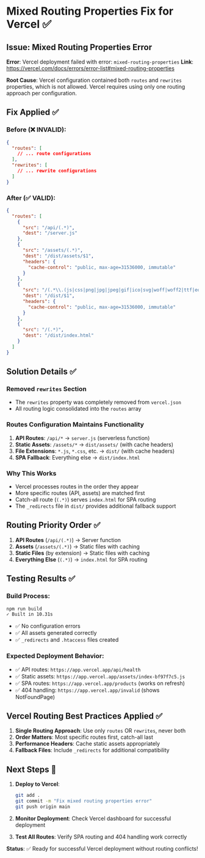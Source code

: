 # Mixed Routing Properties Fix for Vercel ✅

## Issue: Mixed Routing Properties Error

**Error**: Vercel deployment failed with error: `mixed-routing-properties`
**Link**: https://vercel.com/docs/errors/error-list#mixed-routing-properties

**Root Cause**: Vercel configuration contained both `routes` and `rewrites` properties, which is not allowed. Vercel requires using only one routing approach per configuration.

## Fix Applied ✅

### Before (❌ INVALID):
```json
{
  "routes": [
    // ... route configurations
  ],
  "rewrites": [
    // ... rewrite configurations  
  ]
}
```

### After (✅ VALID):
```json
{
  "routes": [
    {
      "src": "/api/(.*)",
      "dest": "/server.js"
    },
    {
      "src": "/assets/(.*)",
      "dest": "/dist/assets/$1",
      "headers": {
        "cache-control": "public, max-age=31536000, immutable"
      }
    },
    {
      "src": "/(.*\\.(js|css|png|jpg|jpeg|gif|ico|svg|woff|woff2|ttf|eot|json|xml|txt|map|webp))",
      "dest": "/dist/$1",
      "headers": {
        "cache-control": "public, max-age=31536000, immutable"
      }
    },
    {
      "src": "/(.*)",
      "dest": "/dist/index.html"
    }
  ]
}
```

## Solution Details ✅

### Removed `rewrites` Section
- The `rewrites` property was completely removed from `vercel.json`
- All routing logic consolidated into the `routes` array

### Routes Configuration Maintains Functionality  
1. **API Routes**: `/api/*` → `server.js` (serverless function)
2. **Static Assets**: `/assets/*` → `dist/assets/` (with cache headers)
3. **File Extensions**: `*.js`, `*.css`, etc. → `dist/` (with cache headers)
4. **SPA Fallback**: Everything else → `dist/index.html`

### Why This Works
- Vercel processes routes in the order they appear
- More specific routes (API, assets) are matched first
- Catch-all route (`(.*)`) serves `index.html` for SPA routing
- The `_redirects` file in `dist/` provides additional fallback support

## Routing Priority Order ✅

1. **API Routes** (`/api/(.*)`) → Server function
2. **Assets** (`/assets/(.*)`) → Static files with caching
3. **Static Files** (by extension) → Static files with caching
4. **Everything Else** (`(.*)`) → `index.html` for SPA routing

## Testing Results ✅

### Build Process:
```bash
npm run build
✓ Built in 10.31s
```
- ✅ No configuration errors
- ✅ All assets generated correctly
- ✅ `_redirects` and `.htaccess` files created

### Expected Deployment Behavior:
- ✅ API routes: `https://app.vercel.app/api/health`
- ✅ Static assets: `https://app.vercel.app/assets/index-bf97f7c5.js`
- ✅ SPA routes: `https://app.vercel.app/products` (works on refresh)
- ✅ 404 handling: `https://app.vercel.app/invalid` (shows NotFoundPage)

## Vercel Routing Best Practices Applied ✅

1. **Single Routing Approach**: Use only `routes` OR `rewrites`, never both
2. **Order Matters**: Most specific routes first, catch-all last
3. **Performance Headers**: Cache static assets appropriately
4. **Fallback Files**: Include `_redirects` for additional compatibility

## Next Steps 🚀

1. **Deploy to Vercel**:
   ```bash
   git add .
   git commit -m "Fix mixed routing properties error"
   git push origin main
   ```

2. **Monitor Deployment**: Check Vercel dashboard for successful deployment

3. **Test All Routes**: Verify SPA routing and 404 handling work correctly

**Status**: ✅ Ready for successful Vercel deployment without routing conflicts!